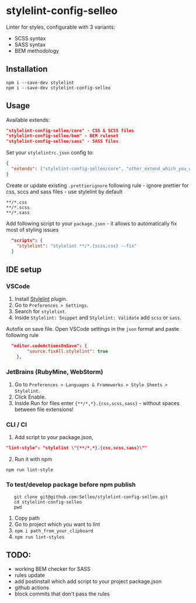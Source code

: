 # stylelint-config-selleo

Linter for styles, configurable with 3 variants:
* SCSS syntax
* SASS syntax
* BEM methodology

## Installation

```
npm i --save-dev stylelint
npm i --save-dev stylelint-config-selleo
```

## Usage

Available extends: 
```json
"stylelint-config-selleo/core" - CSS & SCSS files
"stylelint-config-selleo/bem" - BEM ruleset
"stylelint-config-selleo/sass" - SASS files 
```


Set your `stylelintrc.json` config to:

```json
{
  "extends": ["stylelint-config-selleo/core", "other_extend_which_you_want_to_use"]
}
```

Create or update existing `.prettierignore` following rule - ignore prettier for css, sccs and sass files - use stylelint by default
``` 
**/*.css
**/*.scss
**/*.sass
```

Add following script to your `package.json` - it allows to automatically fix most of styling issues
```json
  "scripts": {
    "stylelint": "stylelint **/*.{scss,css} --fix"
  }
```

## IDE setup

### VSCode
1. Install [Stylelint](https://marketplace.visualstudio.com/items?itemName=stylelint.vscode-stylelint) plugin.
2. Go to `Preferences > Settings`.
3. Search for `stylelint`.
4. Inside `Stylelint: Snippet` and `Stylelint: Validate` add `scss` or `sass`.

Autofix on save file. Open VSCode settings in the `json` format and paste following rule
```json    
  "editor.codeActionsOnSave": {
		"source.fixAll.stylelint": true
	},
```

### JetBrains (RubyMine, WebStorm)
1. Go to `Preferences > Languages & Frameworks > Style Sheets > Stylelint`. 
2. Click Enable.
3. Inside Run for files enter `{**/*,*}.{css,scss,sass}` - without spaces between file extensions!

### CLI / CI
1. Add script to your package.json,
```json
"lint-style": "stylelint \"{**/*,*}.{css,scss,sass}\""
```
2. Run it with npm
```
npm run lint-style
```

### To test/develop package before npm publish
```
   git clone git@github.com:Selleo/stylelint-config-selleo.git
   cd stylelint-config-selleo
   pwd
   ```
1. Copy path
2. Go to project which you want to lint
3. ```npm i path_from_your_clipboard```
4. ```npm run lint-styles```

## TODO:
* working BEM checker for SASS
* rules update
* add postinstall which add script to your project package.json
* github actions
* block commits that don't pass the rules 
